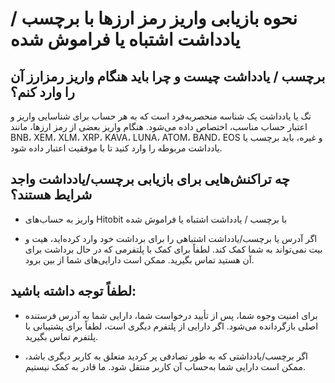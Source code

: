# نحوه بازیابی واریز رمز ارزها با برچسب / یادداشت اشتباه یا فراموش شده

## برچسب / یادداشت چیست و چرا باید هنگام واریز رمزارز آن را وارد کنم؟

تگ یا یادداشت یک شناسه منحصربه‌فرد است که به هر حساب برای شناسایی واریز و اعتبار حساب مناسب، اختصاص داده می‌شود. هنگام واریز بعضی از رمز ارزها، مانند BNB، XEM، XLM، XRP، KAVA، LUNA، ATOM، BAND، EOS و غیره، باید برچسب یا یادداشت مربوطه را وارد کنید تا با موفقیت اعتبار داده شود.

## چه تراکنش‌هایی برای بازیابی برچسب/یادداشت واجد شرایط هستند؟


-	واریز به حساب‌های Hitobit با برچسب / یادداشت اشتباه یا فراموش شده

-	اگر آدرس یا برچسب/یادداشت اشتباهی را برای برداشت خود وارد کرده‌اید، هیت و بیت نمی‌تواند به شما کمک کند. لطفاً برای کمک با پلتفرمی که در حال برداشت برای آن هستید تماس بگیرید. ممکن است دارایی‌های شما از بین برود.


## لطفاً توجه داشته باشید:

-	برای امنیت وجوه شما، پس از تأیید درخواست شما، دارایی شما به آدرس فرستنده اصلی بازگردانده می‌شود. اگر دارایی از پلتفرم دیگری است، لطفاً برای پشتیبانی با پلتفرم تماس بگیرید.

-	اگر برچسب/یادداشتی که به طور تصادفی پر کردید متعلق به کاربر دیگری باشد، ممکن است دارایی شما به‌حساب آن کاربر منتقل شود. ما قادر به کمک نیستیم.
